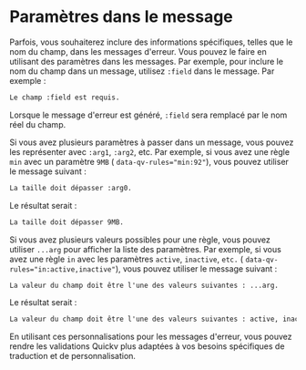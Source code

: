 # Paramètres dans le message

Parfois, vous souhaiterez inclure des informations spécifiques, telles que le nom du champ, dans les messages d'erreur. Vous pouvez le faire en utilisant des paramètres dans les messages. Par exemple, pour inclure le nom du champ dans un message, utilisez `:field` dans le message. Par exemple :

```markdown
Le champ :field est requis.
```

Lorsque le message d'erreur est généré, `:field` sera remplacé par le nom réel du champ.

Si vous avez plusieurs paramètres à passer dans un message, vous pouvez les représenter avec `:arg1`, `:arg2`, etc. Par exemple, si vous avez une règle `min` avec un paramètre `9MB` ( `data-qv-rules="min:92"`), vous pouvez utiliser le message suivant :

```markdown
La taille doit dépasser :arg0.
```

Le résultat serait :

```markdown
La taille doit dépasser 9MB.
```

Si vous avez plusieurs valeurs possibles pour une règle, vous pouvez utiliser `...arg` pour afficher la liste des paramètres. Par exemple, si vous avez une règle `in` avec les paramètres `active`, `inactive`, `etc.` ( `data-qv-rules="in:active,inactive"`), vous pouvez utiliser le message suivant :

```markdown
La valeur du champ doit être l'une des valeurs suivantes : ...arg.
```

Le résultat serait :

```markdown
La valeur du champ doit être l'une des valeurs suivantes : active, inactive, etc.
```

En utilisant ces personnalisations pour les messages d'erreur, vous pouvez rendre les validations Quickv plus adaptées à vos besoins spécifiques de traduction et de personnalisation.